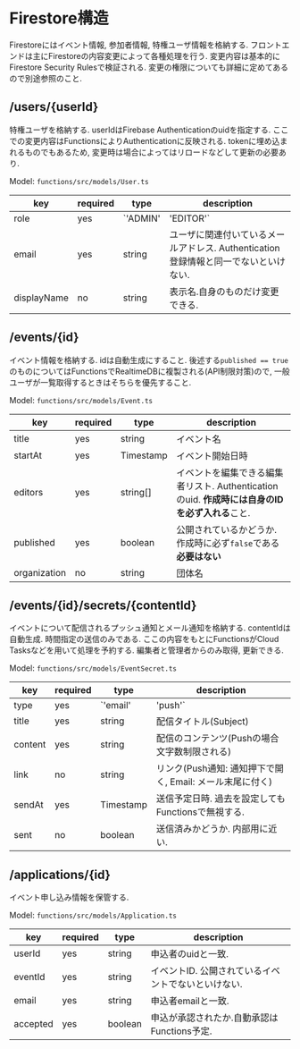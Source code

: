 Firestore構造
=========

Firestoreにはイベント情報, 参加者情報, 特権ユーザ情報を格納する.
フロントエンドは主にFirestoreの内容変更によって各種処理を行う.
変更内容は基本的にFirestore Security Rulesで検証される.
変更の権限についても詳細に定めてあるので別途参照のこと.

## /users/{userId}
特権ユーザを格納する. userIdはFirebase Authenticationのuidを指定する.
ここでの変更内容はFunctionsによりAuthenticationに反映される.
tokenに埋め込まれるものでもあるため, 変更時は場合によってはリロードなどして更新の必要あり.

Model: `functions/src/models/User.ts`

| key         | required | type                 | description                                                                         |
| ----------- | -------- | -------------------- | ----------------------------------------------------------------------------------- |
| role        | yes      | `'ADMIN' | 'EDITOR'` | 特権ユーザの種別. ADMIN=管理者,EDITOR=編集者                                        |
| email       | yes      | string               | ユーザに関連付いているメールアドレス. Authentication登録情報と同一でないといけない. |
| displayName | no       | string               | 表示名.自身のものだけ変更できる.                                                    |

## /events/{id}
イベント情報を格納する. idは自動生成にすること.
後述する`published == true`のものについてはFunctionsでRealtimeDBに複製される(API制限対策)ので,
一般ユーザが一覧取得するときはそちらを優先すること.

Model: `functions/src/models/Event.ts`

| key          | required | type      | description                                                                                    |
| ------------ | -------- | --------- | ---------------------------------------------------------------------------------------------- |
| title        | yes      | string    | イベント名                                                                                     |
| startAt      | yes      | Timestamp | イベント開始日時                                                                               |
| editors      | yes      | string[]  | イベントを編集できる編集者リスト. Authenticationのuid. **作成時には自身のIDを必ず入れる**こと. |
| published    | yes      | boolean   | 公開されているかどうか. 作成時に必ず`false`である**必要はない**                                |
| organization | no       | string    | 団体名                                                                                         |

## /events/{id}/secrets/{contentId}
イベントについて配信されるプッシュ通知とメール通知を格納する. contentIdは自動生成.
時間指定の送信のみである. ここの内容をもとにFunctionsがCloud Tasksなどを用いて処理を予約する.
編集者と管理者からのみ取得, 更新できる.

Model: `functions/src/models/EventSecret.ts`

| key     | required | type               | description                                               |
| ------- | -------- | ------------------ | --------------------------------------------------------- |
| type    | yes      | `'email' | 'push'` | 配信先の指定                                              |
| title   | yes      | string             | 配信タイトル(Subject)                                     |
| content | yes      | string             | 配信のコンテンツ(Pushの場合文字数制限される)              |
| link    | no       | string             | リンク(Push通知: 通知押下で開く, Email: メール末尾に付く) |
| sendAt  | yes      | Timestamp          | 送信予定日時. 過去を設定してもFunctionsで無視する.        |
| sent    | no       | boolean            | 送信済みかどうか. 内部用に近い.                           |

## /applications/{id}
イベント申し込み情報を保管する.

Model: `functions/src/models/Application.ts`

| key      | required | type    | description                                         |
| -------- | -------- | ------- | --------------------------------------------------- |
| userId   | yes      | string  | 申込者のuidと一致.                                  |
| eventId  | yes      | string  | イベントID. 公開されているイベントでないといけない. |
| email    | yes      | string  | 申込者emailと一致.                                  |
| accepted | yes      | boolean | 申込が承認されたか.自動承認はFunctions予定.         |
